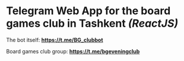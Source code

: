 # Telegram Web App for the board games club in Tashkent _(ReactJS)_

The bot itself: **https://t.me/BG_clubbot**

Board games club group: **https://t.me/bgeveningclub**
